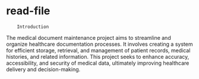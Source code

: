 # read-file

        Introduction

The medical document maintenance project aims to streamline and organize healthcare documentation processes. It involves creating a system for efficient storage, retrieval, and management of patient records, medical histories, and related information. This project seeks to enhance accuracy, accessibility, and security of medical data, ultimately improving healthcare delivery and decision-making.
